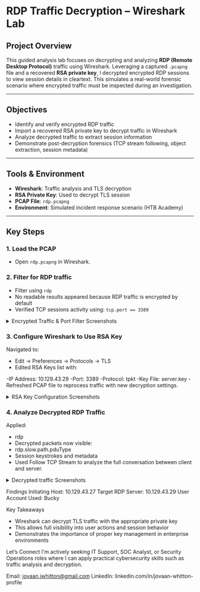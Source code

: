 # RDP Traffic Decryption – Wireshark Lab

## Project Overview

This guided analysis lab focuses on decrypting and analyzing **RDP (Remote Desktop Protocol)** traffic using Wireshark. Leveraging a captured `.pcapng` file and a recovered **RSA private key**, I decrypted encrypted RDP sessions to view session details in cleartext. This simulates a real-world forensic scenario where encrypted traffic must be inspected during an investigation.

---

## Objectives

- Identify and verify encrypted RDP traffic
- Import a recovered RSA private key to decrypt traffic in Wireshark
- Analyze decrypted traffic to extract session information
- Demonstrate post-decryption forensics (TCP stream following, object extraction, session metadata)

---

## Tools & Environment

- **Wireshark**: Traffic analysis and TLS decryption
- **RSA Private Key**: Used to decrypt TLS session
- **PCAP File**: `rdp.pcapng`
- **Environment**: Simulated incident response scenario (HTB Academy)

---

## Key Steps

### 1. Load the PCAP

- Open `rdp.pcapng` in Wireshark.

### 2. Filter for RDP traffic

- Filter using `rdp` 
- No readable results appeared because RDP traffic is encrypted by default
- Verified TCP sessions activity using: `tcp.port == 3389`

<details>
  <summary> Encrypted Traffic & Port Filter Screenshots</summary>

### Encrypted RDP Traffic (Before Decryption)  
![Encrypted RDP Traffic – No Readable Data](/screenshots/encrypted-rdp-traffic.png)

### TCP Port 3389 Filter Applied  
![Wireshark TCP Port 3389 Filter](/screenshots/tcp-port-3389-filter.png)

</details>


### 3. Configure Wireshark to Use RSA Key
Navigated to:

- Edit → Preferences → Protocols → TLS
- Edited RSA Keys list with:

-IP Address: 10.129.43.29
-Port: 3389
-Protocol: tpkt
-Key File: server.key
-Refreshed PCAP file to reprocess traffic with new decryption settings.

<details>
<summary> RSA Key Configuration Screenshots</summary>

### RSA Key Configuration  
![Configuring Wireshark to use RSA key](/screenshots/decrypting-rdp-traffic.png)


</details>


### 4. Analyze Decrypted RDP Traffic
Applied:

- rdp
- Decrypted packets now visible:
- rdp.slow.path.pduType
- Session keystrokes and metadata
- Used Follow TCP Stream to analyze the full conversation between client and server.

<details>
<summary> Decrypted traffic Screenshots</strong></summary>

### Decrypted traffic show using rdp filter  
![RDP Traffic in the clear](/screenshots/decrypted-rdp-traffic.png)

### TCP Connections 
![TCP Connection Initiated](/screenshots/rdp-initiating-host-and-target-server.png)

### User Account Used
![Identified the account used](/screenshots/user-account.png)

</details>


Findings
Initiating Host: 10.129.43.27
Target RDP Server: 10.129.43.29
User Account Used: Bucky

Key Takeaways
- Wireshark can decrypt TLS traffic with the appropriate private key
- This allows full visibility into user actions and session behavior
- Demonstrates the importance of proper key management in enterprise environments

Let’s Connect
I'm actively seeking IT Support, SOC Analyst, or Security Operations roles where I can apply practical cybersecurity skills such as traffic analysis and decryption.

Email: jovaan.jwhitton@gmail.com
LinkedIn: linkedin.com/in/jovaan-whitton-profile

